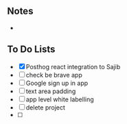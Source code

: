## Notes

- 
## To Do Lists

- [x] Posthog react integration to Sajib
- [ ] check be brave app
- [ ] Google sign up in app
- [ ] text area padding
- [ ] app level white labelling
- [ ] delete project
- [ ] 




